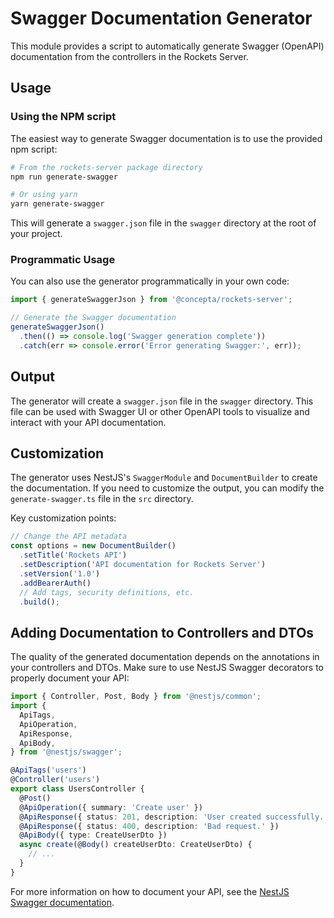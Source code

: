 # Swagger Documentation Generator

This module provides a script to automatically generate Swagger (OpenAPI)
documentation from the controllers in the Rockets Server.

## Usage

### Using the NPM script

The easiest way to generate Swagger documentation is to use the provided npm
script:

```bash
# From the rockets-server package directory
npm run generate-swagger

# Or using yarn
yarn generate-swagger
```

This will generate a `swagger.json` file in the `swagger` directory at the root
of your project.

### Programmatic Usage

You can also use the generator programmatically in your own code:

```typescript
import { generateSwaggerJson } from '@concepta/rockets-server';

// Generate the Swagger documentation
generateSwaggerJson()
  .then(() => console.log('Swagger generation complete'))
  .catch(err => console.error('Error generating Swagger:', err));
```

## Output

The generator will create a `swagger.json` file in the `swagger` directory.
This file can be used with Swagger UI or other OpenAPI tools to visualize and
interact with your API documentation.

## Customization

The generator uses NestJS's `SwaggerModule` and `DocumentBuilder` to create the
documentation. If you need to customize the output, you can modify the
`generate-swagger.ts` file in the `src` directory.

Key customization points:

```typescript
// Change the API metadata
const options = new DocumentBuilder()
  .setTitle('Rockets API')
  .setDescription('API documentation for Rockets Server')
  .setVersion('1.0')
  .addBearerAuth()
  // Add tags, security definitions, etc.
  .build();
```

## Adding Documentation to Controllers and DTOs

The quality of the generated documentation depends on the annotations in your
controllers and DTOs. Make sure to use NestJS Swagger decorators to properly
document your API:

```typescript
import { Controller, Post, Body } from '@nestjs/common';
import {
  ApiTags,
  ApiOperation,
  ApiResponse,
  ApiBody,
} from '@nestjs/swagger';

@ApiTags('users')
@Controller('users')
export class UsersController {
  @Post()
  @ApiOperation({ summary: 'Create user' })
  @ApiResponse({ status: 201, description: 'User created successfully.' })
  @ApiResponse({ status: 400, description: 'Bad request.' })
  @ApiBody({ type: CreateUserDto })
  async create(@Body() createUserDto: CreateUserDto) {
    // ...
  }
}
```

For more information on how to document your API, see the
[NestJS Swagger documentation](https://docs.nestjs.com/openapi/introduction).
